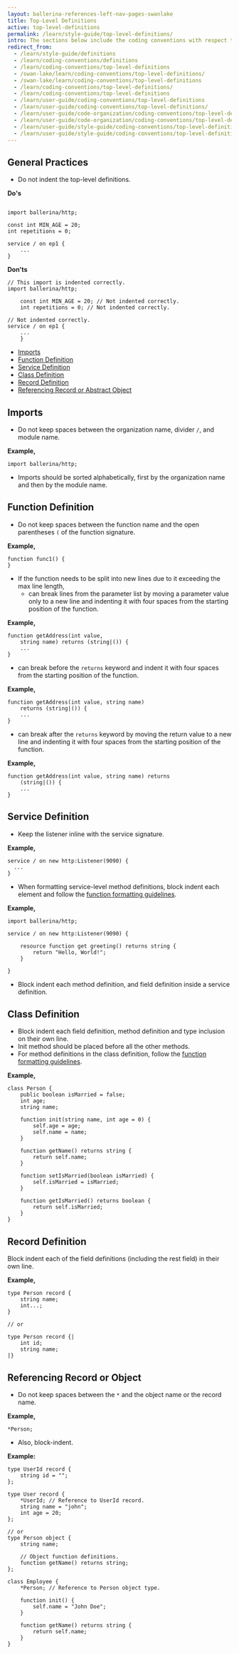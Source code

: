 ```yaml
---
layout: ballerina-references-left-nav-pages-swanlake
title: Top-Level Definitions
active: top-level-definitions
permalink: /learn/style-guide/top-level-definitions/
intro: The sections below include the coding conventions with respect to top-level definitions.
redirect_from:
  - /learn/style-guide/definitions
  - /learn/coding-conventions/definitions
  - /learn/coding-conventions/top-level-definitions
  - /swan-lake/learn/coding-conventions/top-level-definitions/
  - /swan-lake/learn/coding-conventions/top-level-definitions
  - /learn/coding-conventions/top-level-definitions/
  - /learn/coding-conventions/top-level-definitions
  - /learn/user-guide/coding-conventions/top-level-definitions
  - /learn/user-guide/coding-conventions/top-level-definitions/
  - /learn/user-guide/code-organization/coding-conventions/top-level-definitions/
  - /learn/user-guide/code-organization/coding-conventions/top-level-definitions
  - /learn/user-guide/style-guide/coding-conventions/top-level-definitions
  - /learn/user-guide/style-guide/coding-conventions/top-level-definitions
---
```


## General Practices

* Do not indent the top-level definitions. 
  
**Do's**

```ballerina

import ballerina/http;

const int MIN_AGE = 20;
int repetitions = 0;
    
service / on ep1 {
    ...
}
```

**Don'ts**
  
```ballerina
// This import is indented correctly.
import ballerina/http; 
    
    const int MIN_AGE = 20; // Not indented correctly.
    int repetitions = 0; // Not indented correctly.
        
// Not indented correctly.
service / on ep1 {
    ...
    }
```

- [Imports](#imports)
- [Function Definition](#function-definition)
- [Service Definition](#service-definition)
- [Class Definition](#class-definition)
- [Record Definition](#record-definition)
- [Referencing Record or Abstract Object](#referencing-record-or-abstract-object)

## Imports

* Do not keep spaces between the organization name, divider `/`, and module name.

**Example,**

```ballerina
import ballerina/http;
```

* Imports should be sorted alphabetically, first by the organization name and then by the module name.

## Function Definition
* Do not keep spaces between the function name and the open parentheses `(` of the function signature.

**Example,**

```ballerina
function func1() {
}
```

* If the function needs to be split into new lines due to it exceeding the max line length,
  - can break lines from the parameter list by moving a parameter value only to a 
    new line and indenting it with four spaces from the starting position of the function.
    
**Example,**

```ballerina
function getAddress(int value,
    string name) returns (string|()) {
    ...
}
```

  - can break before the `returns` keyword and indent it with four spaces from the starting position of the function.
    
**Example,**

```ballerina
function getAddress(int value, string name)
    returns (string|()) {
    ...
}    
```

  - can break after the `returns` keyword by moving the return value to a new line
    and indenting it with four spaces from the starting position of the function.
    
**Example,**

```ballerina
function getAddress(int value, string name) returns
    (string|()) {
    ...
}          
```

## Service Definition

* Keep the listener inline with the service signature.
  
**Example,**

```ballerina
service / on new http:Listener(9090) {
  ...
}
```

* When formatting service-level method definitions, block indent each element and
  follow the [function formatting guidelines](#function-definition).
  
**Example,**

```ballerina
import ballerina/http;

service / on new http:Listener(9090) {

    resource function get greeting() returns string {
        return "Hello, World!";
    }
    
}
```

* Block indent each method definition, and field definition inside a service definition.
 
## Class Definition

* Block indent each field definition, method definition and type inclusion on their own line.
* Init method should be placed before all the other methods.
* For method definitions in the class definition, follow the [function formatting guidelines](#function-definition).

**Example,**

```ballerina
class Person {
    public boolean isMarried = false;
    int age;
    string name;

    function init(string name, int age = 0) {
        self.age = age;
        self.name = name;
    }

    function getName() returns string {
        return self.name;
    }

    function setIsMarried(boolean isMarried) {
        self.isMarried = isMarried;
    }

    function getIsMarried() returns boolean {
        return self.isMarried;
    }
}
```

## Record Definition
Block indent each of the field definitions (including the rest field) in their own line.

**Example,**

```ballerina
type Person record {
    string name;
    int...;
}

// or

type Person record {|
    int id;
    string name;
|}
```

## Referencing Record or Object 
* Do not keep spaces between the `*` and the object name or the record name.
  
**Example,**
  
```ballerina
*Person;
```
* Also, block-indent.

**Example:**

```ballerina
type UserId record {
    string id = "";
};
  
type User record {
    *UserId; // Reference to UserId record.
    string name = "john";
    int age = 20;
};

// or
type Person object {
    string name;

    // Object function definitions.
    function getName() returns string;
};

class Employee {
    *Person; // Reference to Person object type.

    function init() {
        self.name = "John Doe";
    }

    function getName() returns string {
        return self.name;
    }
}
```

<div class="cGitButtonContainer"><p data-button="iGitStarText">"Star"</p><p data-button="iGitWatchText">"Watch"</p></div>


<style> #tree-expand-all , #tree-collapse-all, .cTocElements {display:none;} .cGitButtonContainer {padding-left: 40px;display: none;} </style>
